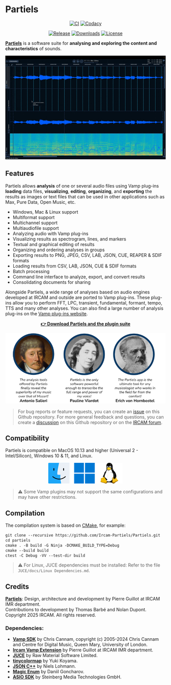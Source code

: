 # Partiels

<p align="center">
    <a href="https://github.com/Ircam-Partiels/partiels/actions/workflows/ci.yml"><img src="https://github.com/Ircam-Partiels/partiels/actions/workflows/ci.yml/badge.svg" alt="CI"></a>
    <a href="https://github.com/Ircam-Partiels/partiels/actions/workflows/codacy.yml"><img src="https://github.com/Ircam-Partiels/partiels/actions/workflows/codacy.yml/badge.svg" alt="Codacy"></a>
</p>

<p align="center">
    <a href="https://github.com/Ircam-Partiels/partiels/releases/latest"><img src="https://img.shields.io/github/release/Ircam-Partiels/partiels.svg" alt="Release"></a>
    <a href="https://github.com/Ircam-Partiels/partiels/releases/latest"><img src="https://img.shields.io/github/downloads/Ircam-Partiels/partiels/total.svg?colorB=007ec6" alt="Downloads"></a>
    <a href="https://github.com/Ircam-Partiels/Partiels?tab=GPL-3.0-1-ov-file"><img src="https://img.shields.io/badge/license-GPL--v3-blue.svg" alt="License"></a>
</p>

**[Partiels](https://github.com/Ircam-Partiels/Partiels)** is a software suite for **analysing and exploring the content and characteristics** of sounds.

<p align="center"><img src="BinaryData/Resource/Partiels-v2.0.0-Sample-v2.gif"></p>

## Features

Partiels allows **analysis** of one or several audio files using Vamp plug-ins **loading** data files, **visualizing**, **editing**, **organizing**, and **exporting** the results as images or text files that can be used in other applications such as Max, Pure Data, Open Music, etc.

- Windows, Mac & Linux support
- Multiformat support
- Multichannel support
- Multiaudiofile support
- Analyzing audio with Vamp plug-ins
- Visualizing results as spectrogram, lines, and markers
- Textual and graphical editing of results 
- Organizing and ordering analyses in groups
- Exporting results to PNG, JPEG, CSV, LAB, JSON, CUE, REAPER & SDIF formats
- Loading results from CSV, LAB, JSON, CUE & SDIF formats
- Batch processing
- Command line interface to analyze, export, and convert results
- Consolidating documents for sharing

Alongside Partiels, a wide range of analyses based on audio engines developed at IRCAM and outside are ported to Vamp plug-ins. These plug-ins allow you to perform FFT, LPC, transient, fundamental, formant, tempo, TTS and many other analyses. You can also find a large number of analysis plug-ins on the [Vamp plug-ins website](https://www.vamp-plugins.org/). 

<p align="center">
<strong><a href="https://github.com/Ircam-Partiels/partiels/releases/latest">👉 Download Partiels and the plugin suite</a></strong>
</p>

<p align="center"><img src="BinaryData/Resource/Partiels-Endorsements.png", width=520></p>

> For bug reports or feature requests, you can create an [issue](https://github.com/Ircam-Partiels/Partiels/issues) on this Github repository. For more general feedback and questions, you can create a [discussion](https://github.com/orgs/Ircam-Partiels/discussions) on this Github repository or on the [IRCAM forum](https://discussion.forum.ircam.fr/).

## Compatibility

Partiels is compatible on MacOS 10.13 and higher (Universal 2 - Intel/Silicon), Windows 10 & 11, and Linux.

<p align="center"><img src="BinaryData/Resource/Partiels-Compatibility.png"></p>

> ⚠️ Some Vamp plugins may not support the same configurations and may have other restrictions.

## Compilation

The compilation system is based on [CMake](https://cmake.org/), for example:

```
git clone --recursive https://github.com/Ircam-Partiels/Partiels.git
cd partiels
cmake . -B build -G Ninja -DCMAKE_BUILD_TYPE=Debug
cmake --build build
ctest -C Debug -VV --test-dir build
```

> ⚠️ For Linux, JUCE dependencies must be installed: Refer to the file `JUCE/docs/Linux Dependencies.md`.
## Credits

**[Partiels](https://forum.ircam.fr/projects/detail/partiels/)**: Design, architecture and development by Pierre Guillot at IRCAM IMR department.  
Contributions to development by Thomas Barbé and Nolan Dupont.  
Copyright 2025 IRCAM. All rights reserved.

### Dependencies:
- **[Vamp SDK](https://github.com/vamp-plugins/vamp-plugin-sdk)** by Chris Cannam, copyright (c) 2005-2024 Chris Cannam and Centre for Digital Music, Queen Mary, University of London.
- **[Ircam Vamp Extension](https://github.com/Ircam-Partiels/ircam-vamp-extension)** by Pierre Guillot at IRCAM IMR department.  
- **[JUCE](https://juce.com/)** by Raw Material Software Limited.
- **[tinycolormap](https://github.com/yuki-koyama/tinycolormap)** by Yuki Koyama.
- **[JSON C++](https://github.com/nlohmann/json)** by Niels Lohmann.
- **[Magic Enum](https://github.com/Neargye/magic_enum)** by Daniil Goncharov.
- **[ASIO SDK](https://www.steinberg.net/developers/)** by Steinberg Media Technologies GmbH.
